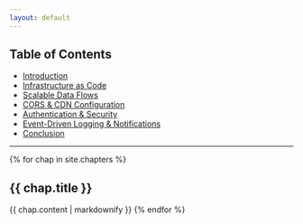 ```yaml
---
layout: default
---
```


## Table of Contents
- [Introduction](#introduction)  
- [Infrastructure as Code](#infrastructure-as-code)  
- [Scalable Data Flows](#scalable-data-flows)  
- [CORS & CDN Configuration](#cors--cdn-configuration)  
- [Authentication & Security](#authentication--security)  
- [Event-Driven Logging & Notifications](#event-driven-logging--notifications)  
- [Conclusion](#conclusion)

---

{% for chap in site.chapters %}
<a id="{{ chap.slug }}"></a>
## **{{ chap.title }}**
  {{ chap.content | markdownify }}
{% endfor %}